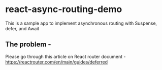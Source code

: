 # react-async-routing-demo
This is a sample app to implement  asynchronous routing with Suspense, defer, and Await

## The problem -
Please go through this article on React router document - https://reactrouter.com/en/main/guides/deferred
